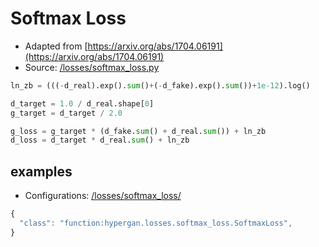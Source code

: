 # Softmax Loss

* Adapted from [https://arxiv.org/abs/1704.06191](https://arxiv.org/abs/1704.06191)
* Source: [/losses/softmax_loss.py](https://github.com/HyperGAN/HyperGAN/tree/pytorch/hypergan/losses/softmax_loss.py)

```python
ln_zb = (((-d_real).exp().sum()+(-d_fake).exp().sum())+1e-12).log()

d_target = 1.0 / d_real.shape[0]
g_target = d_target / 2.0

g_loss = g_target * (d_fake.sum() + d_real.sum()) + ln_zb
d_loss = d_target * d_real.sum() + ln_zb
```

## examples

* Configurations: [/losses/softmax_loss/](https://github.com/HyperGAN/HyperGAN/tree/pytorch/hypergan/configurations/components/losses/softmax_loss/)

```javascript
{                                                                                       
  "class": "function:hypergan.losses.softmax_loss.SoftmaxLoss",
}
```


